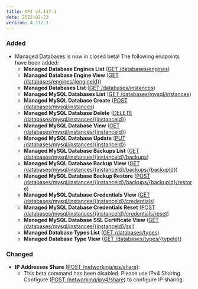 ```yaml
---
title: API v4.117.1
date: 2022-02-23
version: 4.117.1
---
```


### Added

- Managed Databases is now in closed beta! The following endpoints have been added:
    - **Managed Database Engines List** ([GET /databases/engines](/docs/api/databases/managed-database-engines-list/))
    - **Managed Database Engine View** ([GET /databases/engines/{engineId}](/docs/api/databases/managed-database-engine-view/))
    - **Managed Databases List** ([GET /databases/instances](/docs/api/databases/managed-databases-list-all/))
    - **Managed MySQL Databases List** ([GET /databases/mysql/instances](/docs/api/databases/managed-mysql-databases-list/))
    - **Managed MySQL Database Create** ([POST /databases/mysql/instances](/docs/api/databases/managed-mysql-database-create/))
    - **Managed MySQL Database Delete** ([DELETE /databases/mysql/instances/{instanceId}](/docs/api/databases/managed-mysql-database-delete/))
    - **Managed MySQL Database View** ([GET /databases/mysql/instances/{instanceId}](/docs/api/databases/managed-mysql-database-view/))
    - **Managed MySQL Database Update** ([PUT /databases/mysql/instances/{instanceId}](/docs/api/databases/managed-mysql-database-update/))
    - **Managed MySQL Database Backups List** ([GET /databases/mysql/instances/{instanceId}/backups](/docs/api/databases/managed-mysql-database-backups-list/))
    - **Managed MySQL Database Backup View** ([GET /databases/mysql/instances/{instanceId}/backups/{backupId}](/docs/api/databases/managed-mysql-database-backup-view/))
    - **Managed MySQL Database Backup Restore** ([POST /databases/mysql/instances/{instanceId}/backups/{backupId}/restore](/docs/api/databases/managed-mysql-database-backup-restore/))
    - **Managed MySQL Database Credentials View** ([GET /databases/mysql/instances/{instanceId}/credentials](/docs/api/databases/managed-mysql-database-credentials-view/))
    - **Managed MySQL Database Credentials Reset** ([POST /databases/mysql/instances/{instanceId}/credentials/reset](/docs/api/databases/managed-mysql-database-credentials-reset/))
    - **Managed MySQL Database SSL Certificate View** ([GET /databases/mysql/instances/{instanceId}/ssl](/docs/api/databases/managed-mysql-database-ssl-certificate-view/))
    - **Managed Database Types List** ([GET /databases/types](/docs/api/databases/managed-database-types-list/))
    - **Managed Database Type View** ([GET /databases/types/{typeId}](/docs/api/databases/managed-database-type-view/))

### Changed

- **IP Addresses Share** ([POST /networking/ips/share](/docs/api/networking/ip-addresses-share/)):
    - This beta command has been disabled. Please use IPv4 Sharing Configure ([POST /networking/ipv4/share](/docs/api/networking/ipv/4-sharing-configure)) to configure IP sharing.